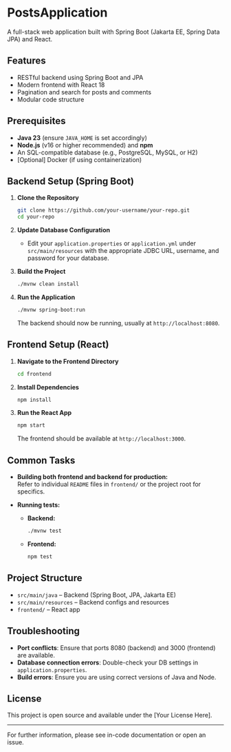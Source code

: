# PostsApplication

A full-stack web application built with Spring Boot (Jakarta EE, Spring Data JPA) and React.

## Features

- RESTful backend using Spring Boot and JPA
- Modern frontend with React 18
- Pagination and search for posts and comments
- Modular code structure

## Prerequisites

- **Java 23** (ensure `JAVA_HOME` is set accordingly)
- **Node.js** (v16 or higher recommended) and **npm**
- An SQL-compatible database (e.g., PostgreSQL, MySQL, or H2)
- [Optional] Docker (if using containerization)

## Backend Setup (Spring Boot)

1. **Clone the Repository**
    ```sh
    git clone https://github.com/your-username/your-repo.git
    cd your-repo
    ```

2. **Update Database Configuration**
    - Edit your `application.properties` or `application.yml` under `src/main/resources` with the appropriate JDBC URL, username, and password for your database.

3. **Build the Project**
    ```sh
    ./mvnw clean install
    ```

4. **Run the Application**
    ```sh
    ./mvnw spring-boot:run
    ```
   The backend should now be running, usually at `http://localhost:8080`.

## Frontend Setup (React)

1. **Navigate to the Frontend Directory**
    ```sh
    cd frontend
    ```

2. **Install Dependencies**
    ```sh
    npm install
    ```

3. **Run the React App**
    ```sh
    npm start
    ```
   The frontend should be available at `http://localhost:3000`.

## Common Tasks

- **Building both frontend and backend for production:**  
  Refer to individual `README` files in `frontend/` or the project root for specifics.

- **Running tests:**
    - **Backend:**
      ```sh
      ./mvnw test
      ```
    - **Frontend:**
      ```sh
      npm test
      ```

## Project Structure

- `src/main/java` – Backend (Spring Boot, JPA, Jakarta EE)
- `src/main/resources` – Backend configs and resources
- `frontend/` – React app

## Troubleshooting

- **Port conflicts**: Ensure that ports 8080 (backend) and 3000 (frontend) are available.
- **Database connection errors**: Double-check your DB settings in `application.properties`.
- **Build errors**: Ensure you are using correct versions of Java and Node.

## License

This project is open source and available under the [Your License Here].

---

For further information, please see in-code documentation or open an issue.